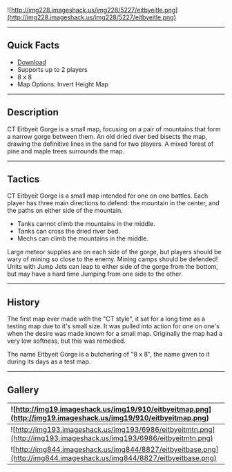 ![http://img228.imageshack.us/img228/5227/eitbyeitle.png](http://img228.imageshack.us/img228/5227/eitbyeitle.png)


---


## Quick Facts ##
  * [Download](http://conflictterra.googlecode.com/files/CT_Eitbyeit_Gorgev3.sd7)
  * Supports up to 2 players
  * 8 x 8
  * Map Options:  Invert Height Map


---


## Description ##
CT Eitbyeit Gorge is a small map, focusing on a pair of mountains that form a narrow gorge between them.  An old dried river bed bisects the map, drawing the definitive lines in the sand for two players.  A mixed forest of pine and maple trees surrounds the map.


---


## Tactics ##
CT Eitbyeit Gorge is a small map intended for one on one battles.  Each player has three main directions to defend: the mountain in the center, and the paths on either side of the mountain.

  * Tanks cannot climb the mountains in the middle.
  * Tanks can cross the dried river bed.
  * Mechs can climb the mountains in the middle.

Large meteor supplies are on each side of the gorge, but players should be wary of mining so close to the enemy.  Mining camps should be defended!  Units with Jump Jets can leap to either side of the gorge from the bottom, but may have a hard time Jumping from one side to the other.


---


## History ##
The first map ever made with the "CT style", it sat for a long time as a testing map due to it's small size.  It was pulled into action for one on one's when the desire was made known for a small map.  Originally the map had a very low softness, but this was remedied.

The name Eitbyeit Gorge is a butchering of "8 x 8", the name given to it during its days as a test map.


---


## Gallery ##
|![http://img19.imageshack.us/img19/910/eitbyeitmap.png](http://img19.imageshack.us/img19/910/eitbyeitmap.png)|
|:------------------------------------------------------------------------------------------------------------|
|![http://img193.imageshack.us/img193/6986/eitbyeitmtn.png](http://img193.imageshack.us/img193/6986/eitbyeitmtn.png)|
|![http://img844.imageshack.us/img844/8827/eitbyeitbase.png](http://img844.imageshack.us/img844/8827/eitbyeitbase.png)|